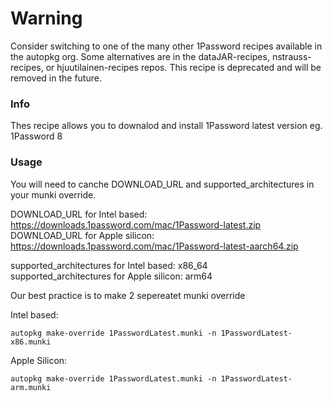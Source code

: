 # Warning ###

Consider switching to one of the many other 1Password recipes available in the autopkg org. Some alternatives are in the dataJAR-recipes, nstrauss-recipes, or hjuutilainen-recipes repos. This recipe is deprecated and will be removed in the future.


### Info

Thes recipe allows you to downalod and install 1Password latest version eg. 1Password 8

### Usage
You will need to canche DOWNLOAD_URL and supported_architectures in your munki override.

DOWNLOAD_URL for Intel based: https://downloads.1password.com/mac/1Password-latest.zip  
DOWNLOAD_URL for Apple silicon: https://downloads.1password.com/mac/1Password-latest-aarch64.zip  

supported_architectures for Intel based: x86_64  
supported_architectures for Apple silicon: arm64

Our best practice is to make 2 sepereatet munki override

Intel based:
```
autopkg make-override 1PasswordLatest.munki -n 1PasswordLatest-x86.munki
```

Apple Silicon:
```
autopkg make-override 1PasswordLatest.munki -n 1PasswordLatest-arm.munki
```
